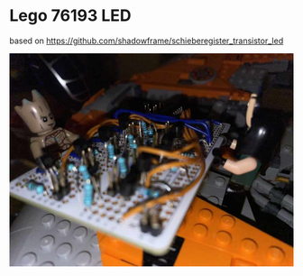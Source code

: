 # Lego 76193 LED
based on https://github.com/shadowframe/schieberegister_transistor_led

![alt](./readme/lego1.jpg)
